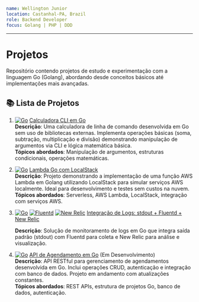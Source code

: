 ```yaml
name: Wellington Junior
location: Castanhal-PA, Brazil
role: Backend Developer
focus: Golang | PHP | DDD 
```
---

# Projetos

Repositório contendo projetos de estudo e experimentação com a linguagem Go (Golang), abordando desde conceitos básicos até implementações mais avançadas.

## 📚 Lista de Projetos

1. [![Go](https://img.shields.io/badge/Go-00ADD8?style=flat&logo=go&logoColor=white)](https://golang.org) [Calculadora CLI em Go](https://github.com/welittonjr/go-command-line-calculator)  
   **Descrição**: Uma calculadora de linha de comando desenvolvida em Go sem uso de bibliotecas externas. Implementa operações básicas (soma, subtração, multiplicação e divisão) demonstrando manipulação de argumentos via CLI e lógica matemática básica.  
   **Tópicos abordados**: Manipulação de argumentos, estruturas condicionais, operações matemáticas.

2. [![Go](https://img.shields.io/badge/Go-00ADD8?style=flat&logo=go&logoColor=white)](https://golang.org) [Lambda Go com LocalStack](https://github.com/welittonjr/lambda-go-with-localstack)  
   **Descrição**: Projeto demonstrando a implementação de uma função AWS Lambda em Golang utilizando LocalStack para simular serviços AWS localmente. Ideal para desenvolvimento e testes sem custos na nuvem.  
   **Tópicos abordados**: Serverless, AWS Lambda, LocalStack, integração com serviços AWS.

3. [![Go](https://img.shields.io/badge/Go-00ADD8?style=flat&logo=go&logoColor=white)](https://golang.org) 
   [![Fluentd](https://img.shields.io/badge/Fluentd-0E83C8?style=flat&logo=fluentd&logoColor=white)](https://www.fluentd.org/) 
   [![New Relic](https://img.shields.io/badge/New_Relic-008C99?style=flat&logo=newrelic&logoColor=white)](https://newrelic.com/)
   [Integração de Logs: stdout + Fluentd + New Relic](https://github.com/welittonjr/go-newrelic-stdout-logs)
   
   **Descrição**: Solução de monitoramento de logs em Go que integra saída padrão (stdout) com Fluentd para coleta e New Relic para análise e visualização.

4. [![Go](https://img.shields.io/badge/Go-00ADD8?style=flat&logo=go&logoColor=white)](https://golang.org) [API de Agendamento em Go](https://github.com/welittonjr/golang-scheduling-api) (Em Desenvolvimento)  
   **Descrição**: API RESTful para gerenciamento de agendamentos desenvolvida em Go. Inclui operações CRUD, autenticação e integração com banco de dados. Projeto em andamento com atualizações constantes.  
   **Tópicos abordados**: REST APIs, estrutura de projetos Go, banco de dados, autenticação.
